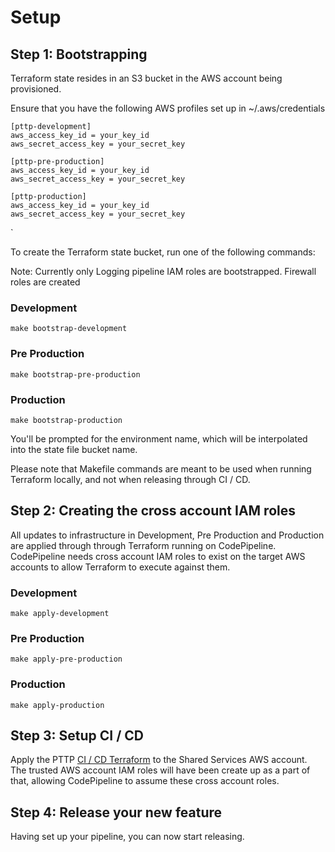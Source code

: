 # Setup

## Step 1: Bootstrapping

Terraform state resides in an S3 bucket in the AWS account being provisioned.

Ensure that you have the following AWS profiles set up in ~/.aws/credentials

```
[pttp-development]
aws_access_key_id = your_key_id
aws_secret_access_key = your_secret_key

[pttp-pre-production]
aws_access_key_id = your_key_id
aws_secret_access_key = your_secret_key

[pttp-production]
aws_access_key_id = your_key_id
aws_secret_access_key = your_secret_key
```
`

To create the Terraform state bucket, run one of the following commands:

Note: Currently only Logging pipeline IAM roles are bootstrapped. Firewall roles are created 

### Development
`make bootstrap-development`

### Pre Production
`make bootstrap-pre-production`

### Production
`make bootstrap-production`

You'll be prompted for the environment name, which will be interpolated into the state file bucket name.

Please note that Makefile commands are meant to be used when running Terraform locally, and not when releasing through CI / CD.

## Step 2: Creating the cross account IAM roles

All updates to infrastructure in Development, Pre Production and Production are applied through through Terraform running on CodePipeline.
CodePipeline needs cross account IAM roles to exist on the target AWS accounts to allow Terraform to execute against them.


### Development
`make apply-development`

### Pre Production
`make apply-pre-production`

### Production
`make apply-production`

## Step 3: Setup CI / CD

Apply the PTTP [CI / CD Terraform](https://github.com/ministryofjustice/pttp-shared-services-infrastructure) to the Shared Services AWS account.
The trusted AWS account IAM roles will have been create up as a part of that, allowing CodePipeline to assume these cross account roles.

## Step 4: Release your new feature

Having set up your pipeline, you can now start releasing. 

